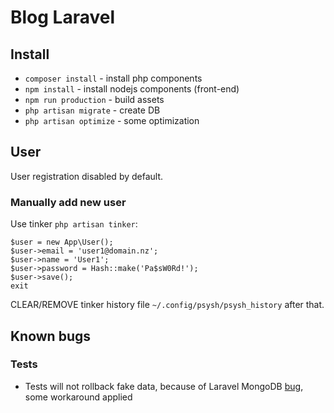 # Blog Laravel

## Install
 - `composer install` - install php components
 - `npm install` - install nodejs components (front-end)
 - `npm run production` - build assets
 - `php artisan migrate` - create DB
 - `php artisan optimize` - some optimization

## User
User registration disabled by default.

### Manually add new user
Use tinker `php artisan tinker`:

```
$user = new App\User();
$user->email = 'user1@domain.nz';
$user->name = 'User1';
$user->password = Hash::make('Pa$sW0Rd!');
$user->save();
exit
```

CLEAR/REMOVE tinker history file `~/.config/psysh/psysh_history` after that.

## Known bugs

### Tests
 - Tests will not rollback fake data, because of Laravel MongoDB [bug](https://github.com/jenssegers/laravel-mongodb/issues/1334), some workaround applied
